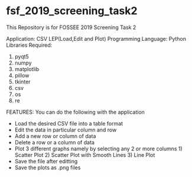 # fsf_2019_screening_task2
  This Repository is for FOSSEE 2019 Screening Task 2 
  
  Application: CSV LEP(Load,Edit and Plot)
  Programming Language: Python
  Libraries Required: 
  1) pyqt5
  2) numpy
  3) matplotlib
  4) pillow
  5) tkinter
  6) csv
  7) os
  8) re

  FEATURES:
  You can do the following with the application
  - Load the desired CSV file into a table format
  - Edit the data in particular column and row
  - Add a new row or column of data
  - Delete a row or a column of data
  - Plot 3 different graphs namely by selecting any 2 or more columns 
 		1) Scatter Plot
 		2) Scatter Plot with Smooth Lines
 		3) Line Plot
  - Save the file after editting
  - Save the plots as .png files
  


